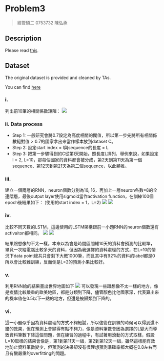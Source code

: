 # Problem3
> 經管碩二 0753732 陳弘承
## Description

Please read [this](https://github.com/Hong-CC/ECM9042_Deep_Learning/blob/main/Problem1/DL_HW2.pdf).

## Dataset

The original dataset is provided and cleaned by TAs.

You can find [here](https://drive.google.com/file/d/1A4W3Zr6XjQ9epZwn0gbg6OKIERinYinh/view)

### i.

列出前10筆的相關係數矩陣：
![](https://i.imgur.com/ynDl7K2.png)


### ii. Data process

- Step 1: 一般研究會將0.7設定為高度相關的閥值，所以第一步先將所有相關係數絕對值 > 0.7的國家拿出來當作樣本放到dataset C。
- Step 2: 設定start index = I與sequence的長度 = L
- Step 3: 把第一步驟得到的C從第I天開始，照長度L排列，舉例來說，如果設定I = 2, L=10，那每個國家的資料都會被分成，第2天到第11天為第一個sequence、第12天到第21天為第二個sequence，以此類推。

### iii.
建立一個兩層的RNN，neuron個數分別為16, 16，再加上一層neuron各數=8的全連階層，最後output layer使用sigmoid當作activation function，在訓練100個epoch後結果如下：
(使用的start index = 1，L=2)
![](https://i.imgur.com/QNYLc0C.png)
![](https://i.imgur.com/X4sCrnX.png)


### iv.
比較不同天數的LSTM，這邊使用的LSTM架構跟前一小題RNN的neuron個數還有activaiton都相同。
![](https://i.imgur.com/RZzlZrt.png)
![](https://i.imgur.com/liaM3m3.png)

結果跟想像的不太一樣，本來以為會是時間區間維10天的資料會預測的比較準，畢竟一次給電腦比較多天的資料，但因為我選擇的資料處理的方式，在L=10的情況下data point總共只會剩下大概1000筆，而且其中有92%的資料的label都是0所以會比較難訓練，反而倒是L=2的預測小果比較好。

### v.
利用RNN給的結果畫出世界地圖如下
![](https://i.imgur.com/pJeEibq.png)
可以發現一些跟想像不太一樣的地方，像是疫情比較嚴重的歐美地區，都是分類到下降，儘管顏色比他國家深，代表算出來的機率值在0.5以下一點的地方，但還是被歸類到下降的。

### vi.
這一小題似乎因為資料處理的方式不夠細膩，所以儘管在訓練的時候可以得到還不錯的效果，但在預測上會顯得有點不夠力，像是資料筆數會因為選擇的L變大而導致資料筆數下降這個問題，但在練習的過程中，有試著用滾動的方式取樣，假設L=10取樣的結果會像是，第1到第11天一組，第2到第12天一組，雖然這樣能有效地防止資料筆數變少，但預測的決果卻沒有很理想預測準確率都大概在0.8左右而且有蠻嚴重的overfitting的問題。

